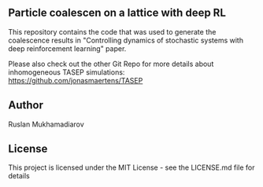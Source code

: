 ## Particle coalescen on a lattice with deep RL

This repository contains the code that was used to generate the coalescence results in "Controlling dynamics of stochastic systems with deep reinforcement learning" paper. 

Please also check out the other Git Repo for more details about inhomogeneous TASEP simulations:
https://github.com/jonasmaertens/TASEP

## Author
Ruslan Mukhamadiarov

## License
This project is licensed under the MIT License - see the LICENSE.md file for details
